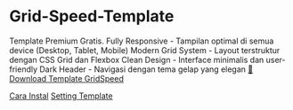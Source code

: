 # Grid-Speed-Template
Template Premium Gratis. Fully Responsive - Tampilan optimal di semua device (Desktop, Tablet, Mobile)  Modern Grid System - Layout terstruktur dengan CSS Grid dan Flexbox  Clean Design - Interface minimalis dan user-friendly  Dark Header - Navigasi dengan tema gelap yang elegan
[🔄 Download Template GridSpeed](https://github.com/Sutrisnot/Grid-Speed-Template/archive/refs/heads/main.zip)

[Cara Instal](#)
[Setting Template](#)
